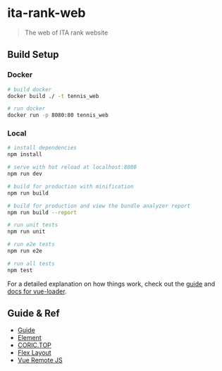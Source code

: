 # ita-rank-web

> The web of ITA rank website

## Build Setup

### Docker

``` bash
# build docker
docker build ./ -t tennis_web

# run docker
docker run -p 8080:80 tennis_web
```

### Local

``` bash
# install dependencies
npm install

# serve with hot reload at localhost:8080
npm run dev

# build for production with minification
npm run build

# build for production and view the bundle analyzer report
npm run build --report

# run unit tests
npm run unit

# run e2e tests
npm run e2e

# run all tests
npm test
```

For a detailed explanation on how things work, check out the [guide](http://vuejs-templates.github.io/webpack/) and [docs for vue-loader](http://vuejs.github.io/vue-loader).

## Guide & Ref

- [Guide](http://vuejs-templates.github.io/webpack/)
- [Element](http://element-cn.eleme.io/#/zh-CN/component/)
- [CORIC.TOP](https://coric.top/zh/rank/wta/s/year)
- [Flex Layout](http://www.ruanyifeng.com/blog/2015/07/flex-grammar.html)
- [Vue Remote JS](https://juejin.im/entry/58a3c5542f301e00698f5469)
